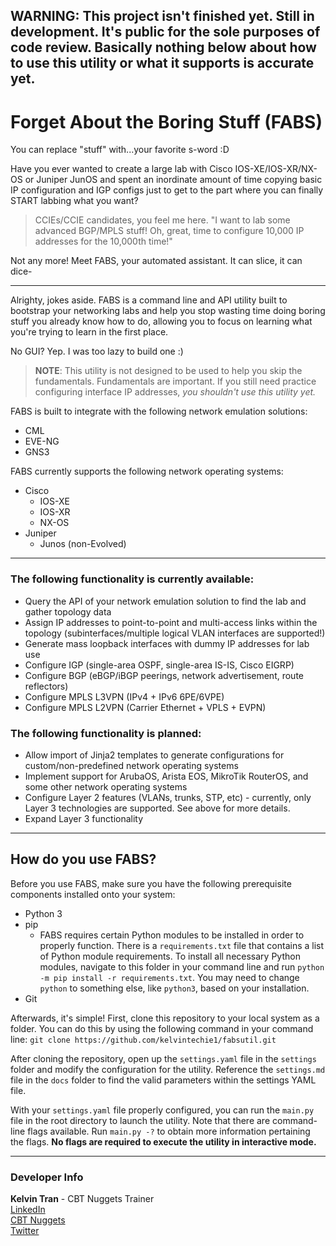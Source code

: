## **WARNING: This project isn't finished yet. Still in development. It's public for the sole purposes of code review. Basically nothing below about how to use this utility or what it supports is accurate yet.**

# Forget About the Boring Stuff (FABS)
You can replace "stuff" with...your favorite s-word :D

Have you ever wanted to create a large lab with Cisco IOS-XE/IOS-XR/NX-OS or Juniper JunOS and spent an inordinate amount of time copying basic IP configuration and IGP configs just to get to the part where you can finally START labbing what you want?

> CCIEs/CCIE candidates, you feel me here. "I want to lab some advanced BGP/MPLS stuff! Oh, great, time to configure 10,000 IP addresses for the 10,000th time!"

Not any more! Meet FABS, your automated assistant. It can slice, it can dice-

---
Alrighty, jokes aside. FABS is a command line and API utility built to bootstrap your networking labs and help you stop wasting time doing boring stuff you already know how to do, allowing you to focus on learning what you're trying to learn in the first place.

No GUI? Yep. I was too lazy to build one :)

> **NOTE**: This utility is not designed to be used to help you skip the fundamentals. Fundamentals are important. If you still need practice configuring interface IP addresses, *you shouldn't use this utility yet.*

FABS is built to integrate with the following network emulation solutions:
* CML
* EVE-NG
* GNS3

FABS currently supports the following network operating systems:
* Cisco
    * IOS-XE
    * IOS-XR
    * NX-OS
* Juniper
    * Junos (non-Evolved)

---
### The following functionality is currently available:
* Query the API of your network emulation solution to find the lab and gather topology data
* Assign IP addresses to point-to-point and multi-access links within the topology (subinterfaces/multiple logical VLAN interfaces are supported!)
* Generate mass loopback interfaces with dummy IP addresses for lab use
* Configure IGP (single-area OSPF, single-area IS-IS, Cisco EIGRP)
* Configure BGP (eBGP/iBGP peerings, network advertisement, route reflectors)
* Configure MPLS L3VPN (IPv4 + IPv6 6PE/6VPE)
* Configure MPLS L2VPN (Carrier Ethernet + VPLS + EVPN)


### The following functionality is planned:
* Allow import of Jinja2 templates to generate configurations for custom/non-predefined network operating systems
* Implement support for ArubaOS, Arista EOS, MikroTik RouterOS, and some other network operating systems
* Configure Layer 2 features (VLANs, trunks, STP, etc) - currently, only Layer 3 technologies are supported. See above for more details.
* Expand Layer 3 functionality

---
## How do you use FABS?

Before you use FABS, make sure you have the following prerequisite components installed onto your system:
* Python 3
* pip
    * FABS requires certain Python modules to be installed in order to properly function. There is a `requirements.txt` file that contains a list of Python module requirements. To install all necessary Python modules, navigate to this folder in your command line and run `python -m pip install -r requirements.txt`. You may need to change `python` to something else, like `python3`, based on your installation.
* Git 

Afterwards, it's simple! First, clone this repository to your local system as a folder. You can do this by using the following command in your command line: `git clone https://github.com/kelvintechie1/fabsutil.git`

After cloning the repository, open up the `settings.yaml` file in the `settings` folder and modify the configuration for the utility. Reference the `settings.md` file in the `docs` folder to find the valid parameters within the settings YAML file.

With your `settings.yaml` file properly configured, you can run the `main.py` file in the root directory to launch the utility. Note that there are command-line flags available. Run `main.py -?` to obtain more information pertaining the flags. **No flags are required to execute the utility in interactive mode.**

---
### Developer Info
**Kelvin Tran** - CBT Nuggets Trainer\
[LinkedIn](https://www.linkedin.com/in/tran-kelvin)\
[CBT Nuggets](https://www.cbtnuggets.com/trainers/kelvin-tran)\
[Twitter](https://www.twitter.com/kelvintechie)